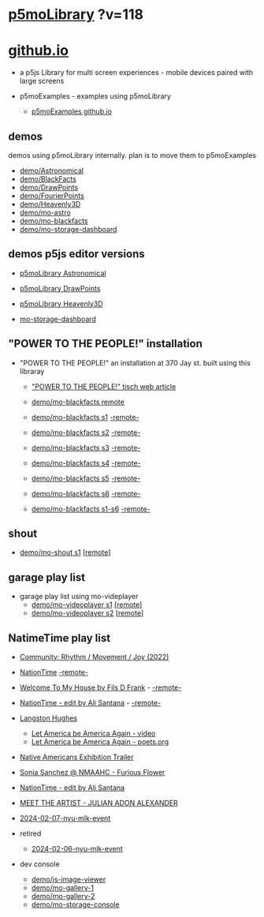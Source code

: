 # [p5moLibrary](https://github.com/molab-itp/p5moLibrary) ?v=118

# [github.io](https://molab-itp.github.io/p5moLibrary/src?v=118)

- a p5js Library for multi screen experiences - mobile devices paired with large screens

- p5moExamples - examples using p5moLibrary

  - [ p5moExamples github.io ](https://molab-itp.github.io/p5moExamples)

## demos

demos using p5moLibrary internally. plan is to move them to p5moExamples

- [demo/Astronomical](demo/Astronomical?v=118)
- [demo/BlackFacts](demo/BlackFacts?v=118)
- [demo/DrawPoints](demo/DrawPoints?v=118)
- [demo/FourierPoints](demo/FourierPoints?v=118)
- [demo/Heavenly3D](demo/Heavenly3D?v=118)
- [demo/mo-astro](demo/mo-astro?v=118)
- [demo/mo-blackfacts](demo/mo-blackfacts?v=118)
- [demo/mo-storage-dashboard](demo/mo-storage-dashboard?v=118)

## demos p5js editor versions

- [p5moLibrary Astronomical](https://editor.p5js.org/jht9629-nyu/sketches/iIIAb8KIDr)

- [p5moLibrary DrawPoints](https://editor.p5js.org/jht9629-nyu/sketches/TQyVoswjQ)

- [p5moLibrary Heavenly3D](https://editor.p5js.org/jht9629-nyu/sketches/6VM5IMP4m)

- [mo-storage-dashboard](https://editor.p5js.org/jht9629-nyu/sketches/Osz28nOS9)

## "POWER TO THE PEOPLE!" installation

- "POWER TO THE PEOPLE!" an installation at 370 Jay st. built using this libraray

  - ["POWER TO THE PEOPLE!" tisch web article](https://tisch.nyu.edu/itp/news/spring-2024/community-facing-interactive-installations-on-the-ground-floor-o)

  - [demo/mo-blackfacts remote](demo/mo-blackfacts?v=118)
  - [demo/mo-blackfacts s1](demo/mo-blackfacts?v=118&group=s1&qrcode=mo-blackfacts-qrcode-1.png) [-remote-](demo/mo-blackfacts?v=118&group=s1)
  - [demo/mo-blackfacts s2](demo/mo-blackfacts?v=118&group=s2&qrcode=mo-blackfacts-qrcode-2.png) [-remote-](demo/mo-blackfacts?v=118&group=s2)
  - [demo/mo-blackfacts s3](demo/mo-blackfacts?v=118&group=s3&qrcode=mo-blackfacts-qrcode-3.png) [-remote-](demo/mo-blackfacts?v=118&group=s3)
  - [demo/mo-blackfacts s4](demo/mo-blackfacts?v=118&group=s4&qrcode=mo-blackfacts-qrcode-4.png) [-remote-](demo/mo-blackfacts?v=118&group=s4)
  - [demo/mo-blackfacts s5](demo/mo-blackfacts?v=118&group=s5&qrcode=mo-blackfacts-qrcode-5.png) [-remote-](demo/mo-blackfacts?v=118&group=s5)
  - [demo/mo-blackfacts s6](demo/mo-blackfacts?v=118&group=s6&qrcode=mo-blackfacts-qrcode-6.png) [-remote-](demo/mo-blackfacts?v=118&group=s6)
  - [demo/mo-blackfacts s1-s6](demo/mo-blackfacts?v=118&group=s1,s2,s3,s4,s5,s6&qrcode=mo-blackfacts-qrcode-1-6.png) [-remote-](demo/mo-blackfacts?v=118&group=s1,s2,s3,s4,s5,s6)

## shout

- [demo/mo-shout s1](demo/mo-shout?v=118&group=s1&qrcode=mo-shout-qrcode-1.png) [[remote](qrcode/mo-shout.html?v=118&group=s1)]
<!-- https://molab-itp.github.io/p5moLibrary/src/qrcode/mo-shout.html?group=s1 -->

## garage play list

- garage play list using mo-videplayer
  - [demo/mo-videoplayer s1](demo/mo-videoplayer?v=118&group=s1&qrcode=mo-videoplayer-qrcode-1.png)
    [[remote](qrcode/mo-videoplayer.html?v=118&group=s1)]
  - [demo/mo-videoplayer s2](demo/mo-videoplayer?v=118&group=s2&qrcode=mo-videoplayer-qrcode-2.png)
    [[remote](qrcode/mo-videoplayer.html?v=118&group=s2)]

## NatimeTime play list

- [Community: Rhythm / Movement / Joy (2022)](demo/mo-videoplayer/index.html?playlist=8HfVf69nUX0)

- [NationTime](demo/mo-videoplayer/index.html?qrcode=NationTime.png) [-remote-](demo/mo-videoplayer/index.html)

- [Welcome To My House by Fils D Frank](demo/mo-videoplayer/?playlist=kinLtCLHYvo&title=Welcome%20To%20My%20House%20by%20Fils%20D%20Frank&qrcode=NationTime.png) - [-remote-](demo/mo-videoplayer/?playlist=kinLtCLHYvo&title=Welcome%20To%20My%20House%20by%20Fils%20D%20Frank)

- [NationTime - edit by Ali Santana](demo/mo-videoplayer/?playlist=-UtKxghWlvY&title=NationTime%20-%20ELUCID%20-%20BETAMAX&qrcode=NationTime.png) - [-remote-](demo/mo-videoplayer/?playlist=-UtKxghWlvY&title=NationTime%20-%20ELUCID%20-%20BETAMAX)

- [Langston Hughes ](demo/BlackFacts?playlist=XzI3huqpCi4)

  - [Let America be America Again - video](demo/mo-blackfacts?playlist=CFNM8GB_Yp0&title=%E2%98%85)
  - [Let America be America Again - poets.org](https://poets.org/poem/let-america-be-america-again)

- [Native Americans Exhibition Trailer](demo/BlackFacts?playlist=hpjNGTYvpxw)

- [Sonia Sanchez @ NMAAHC - Furious Flower](demo/mo-blackfacts?playlist=FNLp8e-cfgk&title=Sonia%20Sanchez)

- [NationTime - edit by Ali Santana](demo/mo-videoplayer?playlist=-UtKxghWlvY&title=NationTime%20-%20ELUCID%20-%20BETAMAX&qrcode=NationTime.png)

- [MEET THE ARTIST - JULIAN ADON ALEXANDER](demo/mo-blackfacts?playlist=wk0La_2igws&title=MEET%20THE%20ARTIST%20-%20JULIAN%20ADON%20ALEXANDE%20-%20What%20it%20is&qrcode=JULIAN.png)

- [2024-02-07-nyu-mlk-event](demo/mo-blackfacts?playlist=lG758MniLYg&qrcode=annoucement-01.png&title=2024-02-07-nyu-mlk-event)

- retired

  - [2024-02-06-nyu-mlk-event](demo/mo-blackfacts?playlist=zbRz5xTaLYI&qrcode=annoucement-01.png&title=2024-02-06-nyu-mlk-event)
  <!-- - [Weapons of White Destruction - TJ](demo/mo-blackfacts?playlist=ob8YQPGJiHY&title=Weapons%20of%20White%20Destruction%20-%20TJ&&qrcode=TJ.png) -->

- dev console

  - [demo/js-image-viewer](demo/js-image-viewer?v=118)
  - [demo/mo-gallery-1](demo/mo-gallery-1?v=118)
  - [demo/mo-gallery-2](demo/mo-gallery-2?v=118)
  - [demo/mo-storage-console](demo/mo-storage-console?v=118)

<!--

- retired
  - [demo/mo-astro-host-0](demo/mo-astro-host-0?v=118)
  - [demo/mo-astro-host-1](demo/mo-astro-host-1?v=118)
  - [demo/mo-astro-remote-0](demo/mo-astro-remote-0?v=118)
  - [demo/mo-astro-remote-1](demo/mo-astro-remote-1?v=118)

  - [demo/mo-blackfacts-host](demo/mo-blackfacts-host?v=118)
  - [demo/mo-blackfacts-remote](demo/mo-blackfacts-remote?v=118)

# https://www.youtube.com/watch?v=hpjNGTYvpxw
# The Land Carries Our Ancestors: Contemporary Art by Native Americans Exhibition Trailer

 -->
